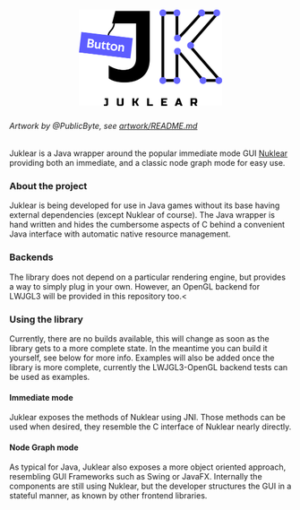 <h1 align="center">
    <img src="./artwork/Full%20Lockup/Full%20Color/Logo.png" alt="Logo" width="256">
</h1>

###### Artwork by @PublicByte, see [artwork/README.md](./artwork/README.md)

Juklear is a Java wrapper around the popular immediate mode GUI 
[Nuklear](https://github.com/Immediate-Mode-UI/Nuklear) providing both an immediate, and a 
classic node graph mode for easy use.
 
### About the project
Juklear is being developed for use in Java games without its base having external 
dependencies (except Nuklear of course). The Java wrapper is hand written and hides the
cumbersome aspects of C behind a convenient Java interface with automatic native resource
management.

### Backends
The library does not depend on a particular rendering engine, but provides a way to simply
plug in your own. However, an OpenGL backend for LWJGL3 will be provided in this repository
too.<

### Using the library
Currently, there are no builds available, this will change as soon as the library gets to a
more complete state. In the meantime you can build it yourself, see below for more info.
Examples will also be added once the library is more complete, currently the LWJGL3-OpenGL
backend tests can be used as examples.
 
#### Immediate mode
Juklear exposes the methods of Nuklear using JNI. Those methods can be used when desired,
they resemble the C interface of Nuklear nearly directly.

#### Node Graph mode
As typical for Java, Juklear also exposes a more object oriented approach, resembling GUI 
Frameworks such as Swing or JavaFX. Internally the components are still using Nuklear,
but the developer structures the GUI in a stateful manner, as known by other frontend 
libraries.
